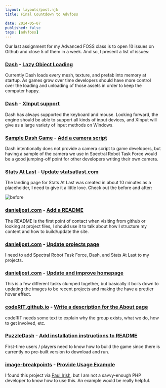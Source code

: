 ```yaml
---
layout: layouts/post.njk
title: Final Countdown to Advfoss

date: 2014-05-07
published: false
tags: [advfoss]
---
```


Our last assignment for my Advanced FOSS class is to open 10 issues on Github and close 5 of them in a week. And so, I present a list of issues:

### [Dash](https://github.com/Circular-Studios/Dash) - [Lazy Object Loading](https://github.com/Circular-Studios/Dash/issues/183)

Currently Dash loads every mesh, texture, and prefab into memory at startup. As games grow over time developers should have more control over the loading and unloading of those assets in order to keep the computer happy.

### [Dash](https://github.com/Circular-Studios/Dash) - [XInput support](https://github.com/Circular-Studios/Dash/issues/185)

Dash has always supported the keyboard and mouse. Looking forward, the engine should be able to support all kinds of input devices, and XInput will give as a large variety of input methods on Windows.

### [Sample Dash Game](https://github.com/Circular-Studios/Sample-Dash-Game) - [Add a camera script](https://github.com/Circular-Studios/Sample-Dash-Game/issues/3)

Dash intentionally does not provide a camera script to game developers, but having a sample of the camera we use in Spectral Robot Task Force would be a good jumping-off point for other developers writing their own camera.

### [Stats At Last](https://github.com/PxlBuzzard/StatsAtLast) - [Update statsatlast.com](https://github.com/PxlBuzzard/StatsAtLast/issues/6)

The landing page for Stats At Last was created in about 10 minutes as a placeholder, I need to give it a little love. Check out the before and after:

![before](http://res.cloudinary.com/danieljost/image/upload/v1399595775/Capture_ony5qa.png)

### [danieljost.com](https://github.com/PxlBuzzard/danieljost.com) - [Add a README](https://github.com/PxlBuzzard/danieljost.com/issues/3)

The README is the first point of contact when visiting from github or looking at project files, I should use it to talk about how I structure my content and how to build/update the site.

### [danieljost.com](https://github.com/PxlBuzzard/danieljost.com) - [Update projects page](https://github.com/PxlBuzzard/danieljost.com/issues/4)

I need to add Spectral Robot Task Force, Dash, and Stats At Last to my projects.

### [danieljost.com](https://github.com/PxlBuzzard/danieljost.com) - [Update and improve homepage](https://github.com/PxlBuzzard/danieljost.com/issues/5)

This is a few different tasks clumped together, but basically it boils down to updating the images to be recent projects and making the have a prettier hover effect.

### [codeRIT.github.io](https://github.com/codeRIT/coderit.github.io) - [Write a description for the About page](https://github.com/codeRIT/coderit.github.io/issues/2)

codeRIT needs some text to explain why the group exists, what we do, how to get involved, etc.

### [PuzzleDash](https://github.com/zeDoctor/PuzzleDash) - [Add installation instructions to README](https://github.com/zeDoctor/PuzzleDash/issues/1)

First-time users / players need to know how to build the game since there is currently no pre-built version to download and run.

### [image-breakpoints](https://github.com/cloudfour/image-breakpoints) - [Provide Usage Example](https://github.com/cloudfour/image-breakpoints/issues/1)

I found this project via [Paul Irish](https://github.com/paulirish), but I am not a savvy-enough PHP developer to know how to use this. An example would be really helpful.
